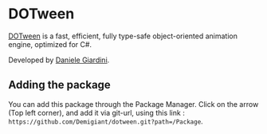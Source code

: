 # DOTween

[DOTween](http://dotween.demigiant.com) is a fast, efficient, fully type-safe object-oriented animation engine, optimized for C#.

Developed by [Daniele Giardini](http://www.demigiant.com).

## Adding the package

You can add this package through the Package Manager.
Click on the arrow (Top left corner), and add it via git-url, using this link : `https://github.com/Demigiant/dotween.git?path=/Package`.
